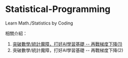 # Statistical-Programming
Learn Math./Statistics by Coding

相關介紹：
1. [突破數學/統計魔障，打好AI學習基礎  -- 再戰梯度下降(1)](https://ithelp.ithome.com.tw/articles/10201008)
2. 突破數學/統計魔障，打好AI學習基礎  -- 再戰梯度下降(2) 
